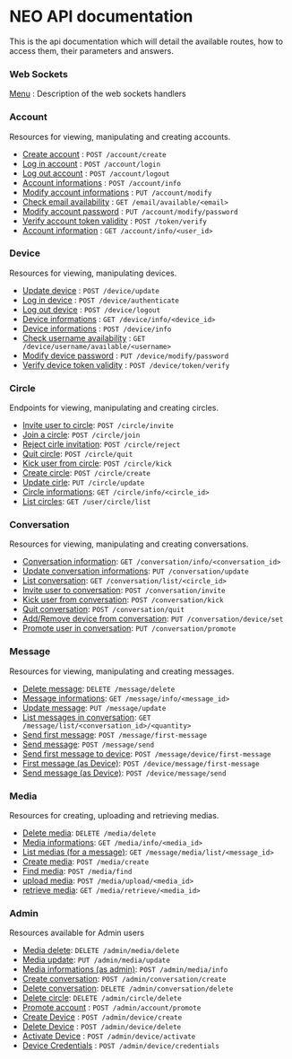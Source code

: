 # NEO API documentation

This is the api documentation which will detail the available routes, how to access them, their parameters and answers.

### Web Sockets

[Menu](sockets/menu.md) : Description of the web sockets handlers

### Account

Resources for viewing, manipulating and creating accounts.

* [Create account](account/create.md) : `POST /account/create`
* [Log in account](account/login.md) : `POST /account/login`
* [Log out account](account/logout.md) : `POST /account/logout`
* [Account informations](account/info.md) : `POST /account/info`
* [Modify account informations](account/modify.md) : `PUT /account/modify`
* [Check email availability](account/create_available.md) : `GET /email/available/<email>`
* [Modify account password](account/modify_password.md) : `PUT /account/modify/password`
* [Verify account token validity](account/token.md) : `POST /token/verify`
* [Account information](account/device_info.md) : `GET /account/info/<user_id>`

### Device

Resources for viewing, manipulating devices.

* [Update device](device/update.md) : `POST /device/update`
* [Log in device](device/login.md) : `POST /device/authenticate`
* [Log out device](device/logout.md) : `POST /device/logout`
* [Device informations](device/device_info.md) : `GET /device/info/<device_id>`
* [Device informations](device/device_info.md) : `POST /device/info`
* [Check username availability](device/available.md) : `GET /device/username/available/<username>`
* [Modify device password](device/modify_password.md) : `PUT /device/modify/password`
* [Verify device token validity](device/token.md) : `POST /device/token/verify`

### Circle

Endpoints for viewing, manipulating and creating circles.

* [Invite user to circle](circle/invite.md): `POST /circle/invite`
* [Join a circle](circle/join.md): `POST /circle/join`
* [Reject cirle invitation](circle/reject.md): `POST /circle/reject`
* [Quit circle](circle/quit.md): `POST /circle/quit`
* [Kick user from circle](circle/kick.md): `POST /circle/kick`
* [Create circle](circle/create.md): `POST /circle/create`
* [Update cirle](circle/update.md): `PUT /circle/update`
* [Circle informations](circle/info.md): `GET /circle/info/<circle_id>`
* [List circles](circle/list.md): `GET /user/circle/list`

### Conversation

Resources for viewing, manipulating and creating conversations.

* [Conversation information](conversation/info.md): `GET /conversation/info/<conversation_id>`
* [Update conversation informations](conversation/update.md): `PUT /conversation/update`
* [List conversation](conversation/list.md): `GET /conversation/list/<circle_id>`
* [Invite user to conversation](conversation/invite.md): `POST /conversation/invite`
* [Kick user from conversation](conversation/kick.md): `POST /conversation/kick`
* [Quit conversation](conversation/quit.md): `POST /conversation/quit`
* [Add/Remove device from conversation](conversation/device_add.md): `PUT /conversation/device/set`
* [Promote user in conversation](conversation/promote.md): `PUT /conversation/promote`

### Message

Resources for viewing, manipulating and creating messages.

* [Delete message](message/delete.md): `DELETE /message/delete`
* [Message informations](message/info.md): `GET /message/info/<message_id>`
* [Update message](message/update.md): `PUT /message/update`
* [List messages in conversation](message/list.md): `GET /message/list/<conversation_id>/<quantity>`
* [Send first message](message/first_message.md): `POST /message/first-message`
* [Send message](message/send.md): `POST /message/send`
* [Send first message to device](message/first-message_to_device.md): `POST /message/device/first-message`
* [First message (as Device)](message/device_first_message.md): `POST /device/message/first-message`
* [Send message (as Device)](message/device_send.md): `POST /device/message/send`

### Media

Resources for creating, uploading and retrieving medias.

* [Delete media](media/delete.md): `DELETE /media/delete`
* [Media informations](media/info.md): `GET /media/info/<media_id>`
* [List medias (for a message)](media/media_list.md): `GET /message/media/list/<message_id>`
* [Create media](media/create.md): `POST /media/create`
* [Find media](media/find.md): `POST /media/find`
* [upload media](media/upload.md): `POST /media/upload/<media_id>`
* [retrieve media](media/request.md): `GET /media/retrieve/<media_id>`


### Admin

Resources available for Admin users

* [Media delete](media/delete_admin.md): `DELETE /admin/media/delete`
* [Media update](media/update_admin.md): `PUT /admin/media/update`
* [Media informations (as admin)](media/info_admin.md): `POST /admin/media/info`
* [Create conversation](conversation/create.md): `POST /admin/conversation/create`
* [Delete conversation](conversation/delete.md): `DELETE /admin/conversation/delete`
* [Delete circle](circle/delete.md): `DELETE /admin/circle/delete`
* [Promote account](account/promote.md) : `POST /admin/account/promote`
* [Create Device](device/admin_create.md) : `POST /admin/device/create`
* [Delete Device](device/admin_delete.md) : `POST /admin/device/delete`
* [Activate Device](device/admin_activate.md) : `POST /admin/device/activate`
* [Device Credentials](device/admin_credentials.md) : `POST /admin/device/credentials`

